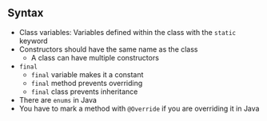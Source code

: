 ## Syntax

- Class variables: Variables defined within the class with the `static` keyword
- Constructors should have the same name as the class
    - A class can have multiple constructors
- `final`
    - `final` variable makes it a constant
    - `final` method prevents overriding
    - `final` class prevents inheritance
- There are `enums` in Java
- You have to mark a method with `@Override` if you are overriding it in Java
